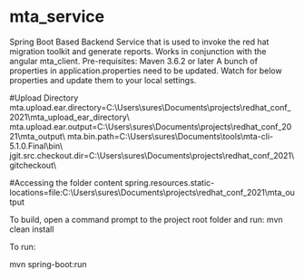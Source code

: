 # mta_service
Spring Boot Based Backend Service that is used to invoke the red hat migration toolkit and generate reports.  Works in conjunction with the angular mta_client.
Pre-requisites:  Maven 3.6.2 or later
A bunch of properties in application.properties need to be updated.  Watch for below properties and update them to your local settings.

#Upload Directory
mta.upload.ear.directory=C:\\Users\\sures\\Documents\\projects\\redhat_conf_2021\\mta_upload_ear_directory\\
mta.upload.ear.output=C:\\Users\\sures\\Documents\\projects\\redhat_conf_2021\\mta_output\\
mta.bin.path=C:\\Users\\sures\\Documents\\tools\\mta-cli-5.1.0.Final\\bin\\
jgit.src.checkout.dir=C:\\Users\\sures\\Documents\\projects\\redhat_conf_2021\\gitcheckout\\

#Accessing the folder content
spring.resources.static-locations=file:C:\\Users\\sures\\Documents\\projects\\redhat_conf_2021\\mta_output


To build, open a command prompt to the project root folder and run:
mvn clean install

To run:

mvn spring-boot:run



